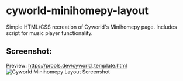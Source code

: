 # cyworld-minihomepy-layout
Simple HTML/CSS recreation of Cyworld's Minihomepy page. Includes script for music player functionality.

## Screenshot: 
Preview: https://prools.dev/cyworld_template.html
![Cyworld Minihomepy Layout Screenshot](https://files.catbox.moe/pmhanq.png)
